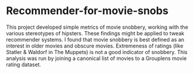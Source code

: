 # Recommender-for-movie-snobs
This project developed simple metrics of movie snobbery, working with the various stereotypes of hipsters. These findings might be applied to tweak recommender systems.
I found that movie snobbery is best defined as an interest in older movies and obscure movies. Extremeness of ratings (like Statler & Waldorf in The Muppets) is not a good indicator of snobbery.
This analysis was run by joining a canonical list of movies to a Grouplens movie rating dataset.
